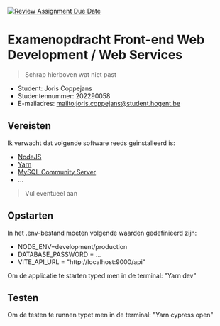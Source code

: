 [![Review Assignment Due Date](https://classroom.github.com/assets/deadline-readme-button-24ddc0f5d75046c5622901739e7c5dd533143b0c8e959d652212380cedb1ea36.svg)](https://classroom.github.com/a/TA_3CB_a)

# Examenopdracht Front-end Web Development / Web Services

> Schrap hierboven wat niet past

- Student: Joris Coppejans
- Studentennummer: 202290058
- E-mailadres: <mailto:joris.coppejans@student.hogent.be>

## Vereisten

Ik verwacht dat volgende software reeds geïnstalleerd is:

- [NodeJS](https://nodejs.org)
- [Yarn](https://yarnpkg.com)
- [MySQL Community Server](https://dev.mysql.com/downloads/mysql/)
- ...

> Vul eventueel aan

## Opstarten

In het .env-bestand moeten volgende waarden gedefinieerd zijn:

- NODE_ENV=development/production
- DATABASE_PASSWORD = ...
- VITE_API_URL = "http://localhost:9000/api"

Om de applicatie te starten typed men in de terminal: "Yarn dev"

## Testen

Om de testen te runnen typet men in de terminal: "Yarn cypress open"
